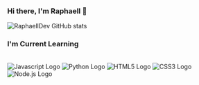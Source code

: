 ### Hi there, I'm Raphaell 👋

![RaphaellDev GitHub stats](https://github-readme-stats.vercel.app/api?username=RaphaellDev&show_icons=true&theme=radical)

### I'm Current Learning 

<div style="display: inline_block"><br>
<img src="https://img.shields.io/badge/JavaScript-F7DF1E?style=for-the-badge&logo=javascript&logoColor=black" alt="Javascript Logo">
<img src="https://img.shields.io/badge/Python-3776AB?style=for-the-badge&logo=python&logoColor=white" alt="Python Logo">
<img src="https://img.shields.io/badge/HTML5-E34F26?style=for-the-badge&logo=html5&logoColor=white" alt="HTML5 Logo">
<img src="https://img.shields.io/badge/CSS3-1572B6?style=for-the-badge&logo=css3&logoColor=white" alt="CSS3 Logo">
<img src="https://img.shields.io/badge/Node.js-43853D?style=for-the-badge&logo=node.js&logoColor=white" alt="Node.js Logo">
</div><br/>



